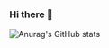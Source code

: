 ### Hi there 👋

![Anurag's GitHub stats](https://github-readme-stats.vercel.app/api?username=hyeon330&show_icons=true&theme=tokyonight)

<!--img src="https://img.shields.io/badge/Java-blue?style=plastic&logo=Java&logoColor=white"/-->

<!--
**Hyeon330/hyeon330** is a ✨ _special_ ✨ repository because its `README.md` (this file) appears on your GitHub profile.

Here are some ideas to get you started:

- 🔭 I’m currently working on ...
- 🌱 I’m currently learning ...
- 👯 I’m looking to collaborate on ...
- 🤔 I’m looking for help with ...
- 💬 Ask me about ...
- 📫 How to reach me: ...
- 😄 Pronouns: ...
- ⚡ Fun fact: ...
-->

